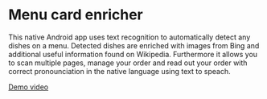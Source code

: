 # Menu card enricher

This native Android app uses text recognition to automatically detect any dishes on a menu.
Detected dishes are enriched with images from Bing and additional useful information found on Wikipedia.
Furthermore it allows you to scan multiple pages, manage your order and read out your order with correct
pronounciation in the native language using text to speach.

[Demo video](https://photos.google.com/share/AF1QipNeRfOU-Q_UxSXaJPxeGgk8SoJKq2g9-gKIDY1q4fACQ5tU7_7hPK6k_DkHe9hPaQ/photo/AF1QipNVUTvKYp3d3vhrBFUFMcbwzQBoFUtodAmLj5J_?key=MGpkT21zMTlaT05xbmkzWHRQdWRWUHc2aHlCVTFB)

